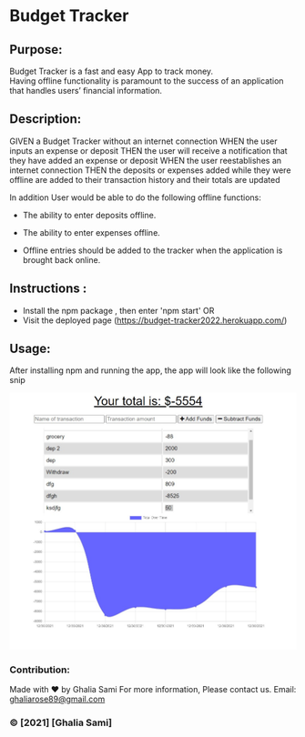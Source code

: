 # Budget Tracker

## Purpose:
Budget Tracker is a  fast and easy App to track  money.<br>
Having offline functionality is paramount to the success of an application that handles users’ financial information.

## Description:
GIVEN a Budget Tracker without an internet connection
WHEN the user inputs an expense or deposit
THEN the user will receive a notification that they have added an expense or deposit
WHEN the user reestablishes an internet connection
THEN the deposits or expenses added while they were offline are added to their transaction history and their totals are updated

In addition User would be able to do the following offline functions:
* The ability to enter deposits offline.

* The ability to enter expenses offline.

* Offline entries should be added to the tracker when the application is brought back online.

## Instructions : 
* Install the npm package , then enter 'npm start' OR
* Visit the deployed page (https://budget-tracker2022.herokuapp.com/)

## Usage:
After installing npm and running the app, the app will look like the following snip

![snip](/public/pics/Screenshot.jpg)

### Contribution:

Made with ❤️️ by Ghalia Sami
For more information, Please contact us.
Email: ghaliarose89@gmail.com 


### ©️ [2021] [Ghalia Sami]
